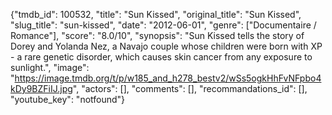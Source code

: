{"tmdb_id": 100532, "title": "Sun Kissed", "original_title": "Sun Kissed", "slug_title": "sun-kissed", "date": "2012-06-01", "genre": ["Documentaire / Romance"], "score": "8.0/10", "synopsis": "Sun Kissed tells the story of Dorey and Yolanda Nez, a Navajo couple whose children were born with XP - a rare genetic disorder, which causes skin cancer from any exposure to sunlight.", "image": "https://image.tmdb.org/t/p/w185_and_h278_bestv2/wSs5ogkHhFvNFpbo4kDy9BZFiIJ.jpg", "actors": [], "comments": [], "recommandations_id": [], "youtube_key": "notfound"}